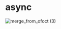 # async


![merge_from_ofoct (3)](https://user-images.githubusercontent.com/74527431/102889834-5c9a0600-4481-11eb-83c2-161f11e73e51.jpg)

